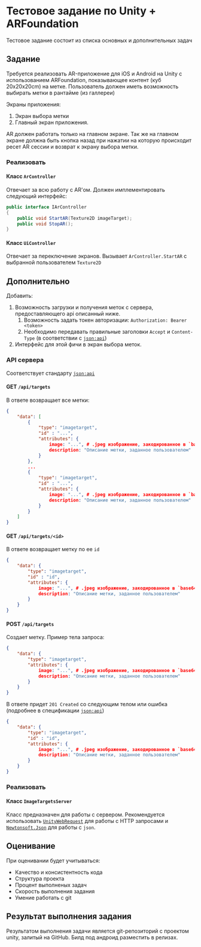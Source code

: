 # Тестовое задание по Unity + ARFoundation

Тестовое задание состоит из списка основных и дополнительных задач

## Задание

Требуется реализовать AR-приложение для iOS и Android на Unity с использованием ARFoundation, показывающее контент (куб 20x20x20cm) на метке. Пользователь должен иметь возможность выбирать метки в рантайме (из галлереи)

Экраны приложения:

1. Экран выбора метки
2. Главный экран приложения.

AR должен работать только на главном экране. Так же на главном экране должна быть кнопка назад при нажатии на которую происходит ресет AR сессии и возврат к экрану выбора метки.

### Реализовать

#### Класс `ArController`

Отвечает за всю работу с AR'ом. Должен имплементировать следующий интерфейс:

```csharp
public interface IArController 
{
    public void StartAR(Texture2D imageTarget);
    public void StopAR();
}
```

#### Класс `UiController`

Отвечает за переключение экранов. Вызывает `ArController.StartAR` с выбранной пользователем `Texture2D`

## Дополнительно

Добавить:

1. Возможность загрузки и получения меток с сервера, предоставляющего api описанный ниже.
   1. Возможность задать токен авторизации: `Authorization: Bearer <token>`
   2. Необходимо передавать правильные заголовки `Accept` и `Content-Type` (в соответствии с [`json:api`](https://jsonapi.org))
2. Интерфейс для этой фичи в экран выбора меток.

### API сервера

Соответствует стандарту [`json:api`](https://jsonapi.org)

#### GET `/api/targets`

В ответе возвращает все метки:

```json
{
    "data": [
        {
            "type": "imagetarget",
            "id" : "...",
            "attributes": {
                image: "...", # .jpeg изображение, закодированное в `base64`
                description: "Описание метки, заданное пользователем"
            }
        },
        ...
        {
            "type": "imagetarget",
            "id" : "...",
            "attributes": {
                image: "...", # .jpeg изображение, закодированное в `base64`
                description: "Описание метки, заданное пользователем"
            }
        }
    ]
}
```

#### GET `/api/targets/<id>`

В ответе возвращает метку по ее `id`

```json
{
    "data": {
        "type": "imagetarget",
        "id" : "id",
        "attributes": {
            image: "...", # .jpeg изображение, закодированное в `base64`
            description: "Описание метки, заданное пользователем"
        }
    }
}
```

#### POST `/api/targets`

Создает метку.
Пример тела запроса:

```json
{
    "data": {
        "type": "imagetarget",
        "attributes": {
            image: "...", # .jpeg изображение, закодированное в `base64`
            description: "Описание метки, заданное пользователем"
        }
    }
}
```

В ответе придет `201 Created` со следующим телом или ошибка (подробнее в спецификации [`json:api`](https://jsonapi.org))

```json
{
    "data": {
        "type": "imagetarget",
        "id" : "id",
        "attributes": {
            image: "...", # .jpeg изображение, закодированное в `base64`
            description: "Описание метки, заданное пользователем"
        }
    }
}
```

### Реализовать

#### Класс `ImageTargetsServer`

Класс предназначен для работы с сервером. Рекомендуется использовать [`UnityWebRequest`](https://docs.unity3d.com/ScriptReference/Networking.UnityWebRequest.html) для работы с HTTP запросами и [`Newtonsoft.Json`](https://github.com/jilleJr/Newtonsoft.Json-for-Unity) для работы с `json`.

## Оценивание

При оценивании будет учитываться:

- Качество и консистентность кода
- Структура проекта
- Процент выполненых задач
- Скорость выполнения задания
- Умение работать с git

## Результат выполнения задания

Результатом выполнения задачи является git-репозиторий с проектом unity, залитый на GitHub. Билд под андроид разместить в релизах.
